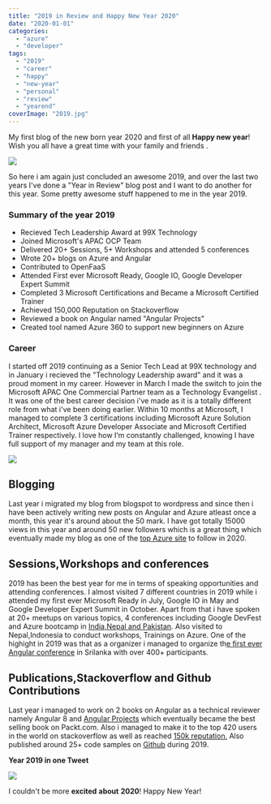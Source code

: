 ```yaml
---
title: "2019 in Review and Happy New Year 2020"
date: "2020-01-01"
categories: 
  - "azure"
  - "developer"
tags: 
  - "2019"
  - "career"
  - "happy"
  - "new-year"
  - "personal"
  - "review"
  - "yearend"
coverImage: "2019.jpg"
---
```


My first blog of the new born year 2020 and first of all **Happy new year**! Wish you all have a great time with your family and friends .

![](https://sajeetharan.wordpress.com/wp-content/uploads/2020/01/1577812389722.gif?w=640)

So here i am again just concluded an awesome 2019, and over the last two years I've done a "Year in Review" blog post and I want to do another for this year. Some pretty awesome stuff happened to me in the year 2019. 

### Summary of the year 2019

- Recieved Tech Leadership Award at 99X Technology
- Joined Microsoft's APAC OCP Team
- Delivered 20+ Sessions, 5+ Workshops and attended 5 conferences
- Wrote 20+ blogs on Azure and Angular
- Contributed to OpenFaaS
- Attended First ever Microsoft Ready, Google IO, Google Developer Expert Summit
- Completed 3 Microsoft Certifications and Became a Microsoft Certified Trainer
- Achieved 150,000 Reputation on Stackoverflow
- Reviewed a book on Angular named "Angular Projects"
- Created tool named Azure 360 to support new beginners on Azure

### Career

I started off 2019 continuing as a Senior Tech Lead at 99X technology and in January i recieved the "Technology Leadership award" and it was a proud moment in my career. However in March I made the switch to join the Microsoft APAC One Commercial Partner team as a Technology Evangelist . It was one of the best career decision i've made as it is a totally different role from what i've been doing earlier. Within 10 months at Microsoft, I managed to complete 3 certifications including Microsoft Azure Solution Architect, Microsoft Azure Developer Associate and Microsoft Certified Trainer respectively. I love how I‘m constantly challenged, knowing I have full support of my manager and my team at this role.

![](https://sajeetharan.wordpress.com/wp-content/uploads/2020/01/review.png?w=1024)

## Blogging

Last year i migrated my blog from blogspot to wordpress and since then i have been actively writing new posts on Angular and Azure atleast once a month, this year it's around about the 50 mark. I have got totally 15000 views in this year and around 50 new followers which is a great thing which eventually made my blog as one of the [top Azure site](https://blog.feedspot.com/microsoft_azure_blogs/) to follow in 2020.

## Sessions,Workshops and conferences

2019 has been the best year for me in terms of speaking opportunities and attending conferences. I almost visited 7 different countries in 2019 while i attended my first ever Microsoft Ready in July, Google IO in May and Google Developer Expert Summit in October. Apart from that i have spoken at 20+ meetups on various topics, 4 conferences including Google DevFest and Azure bootcamp in [India,Nepal and Pakistan](https://www.rateevent.com/speakers/sajeetharansinnathurai). Also visited to Nepal,Indonesia to conduct workshops, Trainings on Azure. One of the highight in 2019 was that as a organizer i managed to organize th[e first ever Angular conference](https://www.facebook.com/ngslconf) in Srilanka with over 400+ participants.

## Publications,Stackoverflow and Github Contributions

Last year i managed to work on 2 books on Angular as a technical reviewer namely Angular 8 and [Angular Projects](https://www.packtpub.com/web-development/angular-projects) which eventually became the best selling book on Packt.com. Also i managed to make it to the top 420 users in the world on stackoverflow as well as reached [150k reputation.](https://stackoverflow.com/users/1749403/sajeetharan) Also published around 25+ code samples on [Github](https://github.com/sajeetharan) during 2019.

**Year 2019 in one Tweet**

![](https://sajeetharan.wordpress.com/wp-content/uploads/2020/01/so.jpg?w=604)

I couldn't be more **excited** **about** **2020**! Happy New Year!
